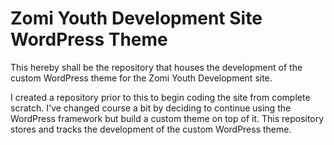 # Zomi Youth Development Site WordPress Theme
This hereby shall be the repository that houses the development of the custom WordPress theme for the Zomi Youth Development site.

I created a repository prior to this to begin coding the site from complete scratch. I've changed course a bit by deciding to continue using the WordPress framework but build a custom theme on top of it. This repository stores and tracks the development of the custom WordPress theme.

